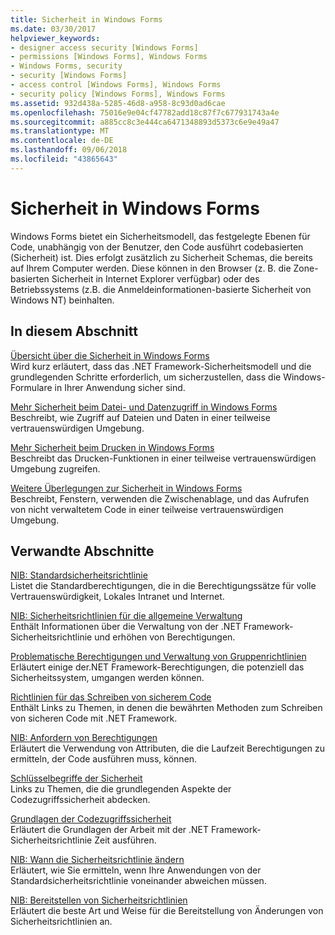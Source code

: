 ```yaml
---
title: Sicherheit in Windows Forms
ms.date: 03/30/2017
helpviewer_keywords:
- designer access security [Windows Forms]
- permissions [Windows Forms], Windows Forms
- Windows Forms, security
- security [Windows Forms]
- access control [Windows Forms], Windows Forms
- security policy [Windows Forms], Windows Forms
ms.assetid: 932d438a-5285-46d8-a958-8c93d0ad6cae
ms.openlocfilehash: 75016e9e04cf47782add18c87f7c677931743a4e
ms.sourcegitcommit: a885cc8c3e444ca6471348893d5373c6e9e49a47
ms.translationtype: MT
ms.contentlocale: de-DE
ms.lasthandoff: 09/06/2018
ms.locfileid: "43865643"
---
```

# <a name="windows-forms-security"></a>Sicherheit in Windows Forms
Windows Forms bietet ein Sicherheitsmodell, das festgelegte Ebenen für Code, unabhängig von der Benutzer, den Code ausführt codebasierten (Sicherheit) ist. Dies erfolgt zusätzlich zu Sicherheit Schemas, die bereits auf Ihrem Computer werden. Diese können in den Browser (z. B. die Zone-basierten Sicherheit in Internet Explorer verfügbar) oder des Betriebssystems (z.B. die Anmeldeinformationen-basierte Sicherheit von Windows NT) beinhalten.  
  
## <a name="in-this-section"></a>In diesem Abschnitt  
 [Übersicht über die Sicherheit in Windows Forms](../../../docs/framework/winforms/security-in-windows-forms-overview.md)  
 Wird kurz erläutert, dass das .NET Framework-Sicherheitsmodell und die grundlegenden Schritte erforderlich, um sicherzustellen, dass die Windows-Formulare in Ihrer Anwendung sicher sind.  
  
 [Mehr Sicherheit beim Datei- und Datenzugriff in Windows Forms](../../../docs/framework/winforms/more-secure-file-and-data-access-in-windows-forms.md)  
 Beschreibt, wie Zugriff auf Dateien und Daten in einer teilweise vertrauenswürdigen Umgebung.  
  
 [Mehr Sicherheit beim Drucken in Windows Forms](../../../docs/framework/winforms/more-secure-printing-in-windows-forms.md)  
 Beschreibt das Drucken-Funktionen in einer teilweise vertrauenswürdigen Umgebung zugreifen.  
  
 [Weitere Überlegungen zur Sicherheit in Windows Forms](../../../docs/framework/winforms/additional-security-considerations-in-windows-forms.md)  
 Beschreibt, Fenstern, verwenden die Zwischenablage, und das Aufrufen von nicht verwaltetem Code in einer teilweise vertrauenswürdigen Umgebung.  
  
## <a name="related-sections"></a>Verwandte Abschnitte  
 [NIB: Standardsicherheitsrichtlinie](https://msdn.microsoft.com/library/2c086873-0894-4f4d-8f7e-47427c1a3b55)  
 Listet die Standardberechtigungen, die in die Berechtigungssätze für volle Vertrauenswürdigkeit, Lokales Intranet und Internet.  
  
 [NIB: Sicherheitsrichtlinien für die allgemeine Verwaltung](https://msdn.microsoft.com/library/5121fe35-f0e3-402c-94ab-4f35b0a87b4b)  
 Enthält Informationen über die Verwaltung von der .NET Framework-Sicherheitsrichtlinie und erhöhen von Berechtigungen.  
  
 [Problematische Berechtigungen und Verwaltung von Gruppenrichtlinien](../../../docs/framework/misc/dangerous-permissions-and-policy-administration.md)  
 Erläutert einige der.NET Framework-Berechtigungen, die potenziell das Sicherheitssystem, umgangen werden können.  
  
 [Richtlinien für das Schreiben von sicherem Code](../../../docs/standard/security/secure-coding-guidelines.md)  
 Enthält Links zu Themen, in denen die bewährten Methoden zum Schreiben von sicheren Code mit .NET Framework.  
  
 [NIB: Anfordern von Berechtigungen](https://msdn.microsoft.com/library/0447c49d-8cba-45e4-862c-ff0b59bebdc2)  
 Erläutert die Verwendung von Attributen, die die Laufzeit Berechtigungen zu ermitteln, der Code ausführen muss, können.  
  
 [Schlüsselbegriffe der Sicherheit](../../../docs/standard/security/key-security-concepts.md)  
 Links zu Themen, die die grundlegenden Aspekte der Codezugriffssicherheit abdecken.  
  
 [Grundlagen der Codezugriffssicherheit](../../../docs/framework/misc/code-access-security-basics.md)  
 Erläutert die Grundlagen der Arbeit mit der .NET Framework-Sicherheitsrichtlinie Zeit ausführen.  
  
 [NIB: Wann die Sicherheitsrichtlinie ändern](https://msdn.microsoft.com/library/af749b17-e461-409d-84b9-a3d44789db16)  
 Erläutert, wie Sie ermitteln, wenn Ihre Anwendungen von der Standardsicherheitsrichtlinie voneinander abweichen müssen.  
  
 [NIB: Bereitstellen von Sicherheitsrichtlinien](https://msdn.microsoft.com/library/f936c1e5-033b-4bd9-a3bd-a39ba733a681)  
 Erläutert die beste Art und Weise für die Bereitstellung von Änderungen von Sicherheitsrichtlinien an.
